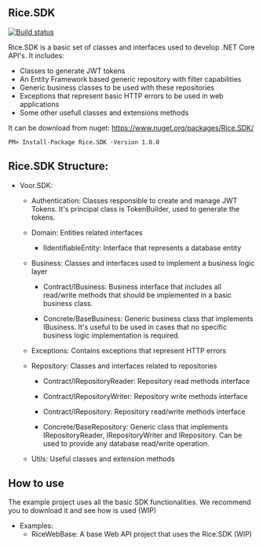 Rice.SDK
---------------------
[![Build status](https://ci.appveyor.com/api/projects/status/yeh30skl2t8oy8oq?svg=true)](https://ci.appveyor.com/project/fsnader/ricesdk)

Rice.SDK is a basic set of classes and interfaces used to develop .NET Core API's. It includes:
 - Classes to generate JWT tokens
 - An Entity Framework based generic repository with filter capabilities
 - Generic business classes to be used with these repositories
 - Exceptions that represent basic HTTP errors to be used in web applications
 - Some other usefull classes and extensions methods


It can be download from nuget: https://www.nuget.org/packages/Rice.SDK/

    PM> Install-Package Rice.SDK -Version 1.0.0


Rice.SDK Structure:
------------

- Voor.SDK:
    - Authentication: Classes responsible to create and manage JWT Tokens. It's principal class is TokenBuilder, used to generate the tokens.

    - Domain: Entities related interfaces
        - IIdentifiableEntity: Interface that represents a database entity

    - Business: Classes and interfaces used to implement a business logic layer

        - Contract/IBusiness: Business interface that includes all read/write methods that should be implemented in a basic business class.

        - Concrete/BaseBusiness: Generic business class that implements IBusiness. It's useful to be used in cases that no specific business logic implementation is required.

    - Exceptions: Contains exceptions that represent HTTP errors

    - Repository: Classes and interfaces related to repositories
        - Contract/IRepositoryReader: Repository read methods interface
        - Contract/IRepositoryWriter: Repository write methods interface
        - Contract/IRepository: Repository read/write methods interface

        - Concrete/BaseRepository: Generic class that implements IRepositoryReader, IRepositoryWriter and IRepository. Can be used to provide any database read/write operation.

    - Utils: Useful classes and extension methods


How to use
-------
The example project uses all the basic SDK functionalities. We recommend you to download it and see how is used (WIP)

- Examples:
    - RiceWebBase: A base Web API project that uses the Rice.SDK (WIP)
